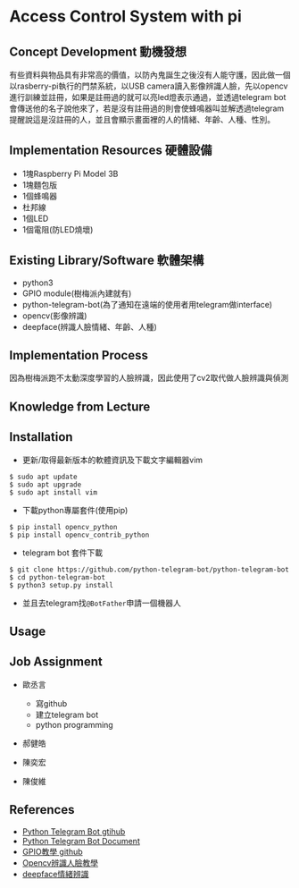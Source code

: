 # Access Control System with pi

## Concept Development 動機發想

<!-- Why does your team want to build this idea/project?  -->
有些資料與物品具有非常高的價值，以防內鬼誕生之後沒有人能守護，因此做一個以rasberry-pi執行的門禁系統，以USB camera讀入影像辨識人臉，先以opencv進行訓練並註冊，如果是註冊過的就可以亮led燈表示通過，並透過telegram bot會傳送他的名子說他來了，若是沒有註冊過的則會使蜂鳴器叫並解透過telegram提醒說這是沒註冊的人，並且會顯示畫面裡的人的情緒、年齡、人種、性別。
## Implementation Resources 硬體設備

<!-- e.g., How many Raspberry Pi? How much you spent on these resources? -->
- 1塊Raspberry Pi Model 3B
- 1塊麵包版
- 1個蜂鳴器
- 杜邦線
- 1個LED
- 1個電阻(防LED燒壞)
   
## Existing Library/Software 軟體架構

<!-- Which libraries do you use while you implement the project -->
- python3
- GPIO module(樹梅派內建就有)
- python-telegram-bot(為了通知在遠端的使用者用telegram做interface)
- opencv(影像辨識)
- deepface(辨識人臉情緒、年齡、人種)

## Implementation Process

<!-- What kind of problems you encounter, and how did you resolve the issue? -->
因為樹梅派跑不太動深度學習的人臉辨識，因此使用了cv2取代做人臉辨識與偵測

## Knowledge from Lecture

<!-- What kind of knowledge did you use on this project? -->


## Installation

<!-- How do the user install with your project? -->

- 更新/取得最新版本的軟體資訊及下載文字編輯器vim
```
$ sudo apt update
$ sudo apt upgrade
$ sudo apt install vim
```
- 下載python專屬套件(使用pip)
```
$ pip install opencv_python
$ pip install opencv_contrib_python
```
- telegram bot 套件下載
```
$ git clone https://github.com/python-telegram-bot/python-telegram-bot
$ cd python-telegram-bot
$ python3 setup.py install
```

- 並且去telegram找`@BotFather`申請一個機器人


## Usage

<!-- How to use your project -->

## Job Assignment
- 歐丞言
    - 寫github
    - 建立telegram bot
    - python programming
- 郝健皓

- 陳奕宏

- 陳俊維
## References

- [Python Telegram Bot  gtihub](https://github.com/python-telegram-bot/python-telegram-bot)
- [Python Telegram Bot Document](https://docs.python-telegram-bot.org/en/stable/index.html)
- [GPIO教學 github](https://github.com/piepie-tw/gpio-game-console)
- [Opencv辨識人臉教學](https://steam.oxxostudio.tw/category/python/ai/ai-face-recognizer.html)
- [deepface情緒辨識](https://steam.oxxostudio.tw/category/python/ai/ai-emotion.html)
